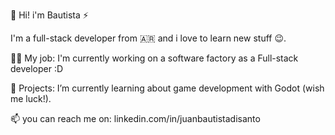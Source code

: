 👋 Hi! i'm Bautista ⚡

I'm a full-stack developer from 🇦🇷 and i love to learn new stuff 😉.

👨‍💻 My job: I'm currently working on a software factory as a Full-stack developer :D

🔭 Projects: I’m currently learning about game development with Godot (wish me luck!).

📫 you can reach me on: linkedin.com/in/juanbautistadisanto

